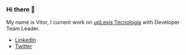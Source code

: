 ### Hi there 👋

My name is Vitor, I current work on [upLexis Tecnologia](http://uplexis.com.br/) with Developer Team Leader.

- [LinkedIn](https://www.linkedin.com/in/vitorhugoro1/)
- [Twitter](https://twitter.com/vitorhugoro1)

<!--
**vitorhugoro1/vitorhugoro1** is a ✨ _special_ ✨ repository because its `README.md` (this file) appears on your GitHub profile.

Here are some ideas to get you started:

- 🔭 I’m currently working on ...
- 🌱 I’m currently learning ...
- 👯 I’m looking to collaborate on ...
- 🤔 I’m looking for help with ...
- 💬 Ask me about ...
- 📫 How to reach me: ...
- 😄 Pronouns: ...
- ⚡ Fun fact: ...
-->
